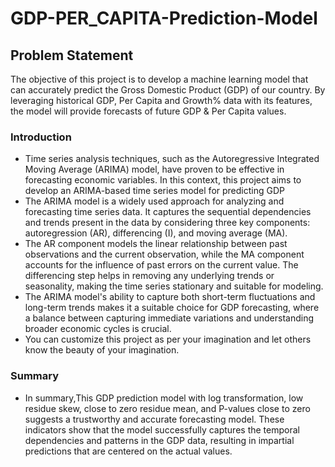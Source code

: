 # **GDP-PER_CAPITA-Prediction-Model**
<h2>Problem Statement</h2>
<p>The objective of this project is to develop a machine learning model that can accurately predict the Gross Domestic Product (GDP) of our country. By leveraging historical GDP, Per Capita and Growth% data with its features, the model will provide forecasts of future GDP & Per Capita values.</p>
<h3>Introduction</h3>
<ul>
<li>Time series analysis techniques, such as the Autoregressive Integrated Moving Average (ARIMA) model, have proven to be effective in forecasting economic variables. In this context, this project aims to develop an ARIMA-based time series model for predicting GDP</li>
  <li>The ARIMA model is a widely used approach for analyzing and forecasting time series data. It captures the sequential dependencies and trends present in the data by considering three key components: autoregression (AR), differencing (I), and moving average (MA).</li>
  <li>The AR component models the linear relationship between past observations and the current observation, while the MA component accounts for the influence of past errors on the current value. The differencing step helps in removing any underlying trends or seasonality, making the time series stationary and suitable for modeling.</li> 
<li>The ARIMA model's ability to capture both short-term fluctuations and long-term trends makes it a suitable choice for GDP forecasting, where a balance between capturing immediate variations and understanding broader economic cycles is crucial.</li>
<li>You can customize this project as per your imagination and let others know the beauty of your imagination.</li>
</ul>

<h3>Summary</h3>
<ul>
  <li>In summary,This GDP prediction model with log transformation, low residue skew, close to zero residue mean, and P-values close to zero suggests a trustworthy and accurate forecasting model. These indicators show that the model successfully captures the temporal dependencies and patterns in the GDP data, resulting in impartial predictions that are centered on the actual values. </li>
</ul>

